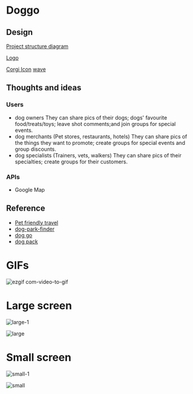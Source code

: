 # Doggo

## Design

[Project structure diagram](https://lucid.app/lucidchart/728669ea-2bc9-49ec-a282-6280f7ad5347/edit?viewport_loc=-153%2C-69%2C1280%2C576%2CuP1BopAARZY8&invitationId=inv_c669e6b3-9c41-43ad-a03f-6e95913ac841)

[Logo](https://www.canva.com/design/DAFqJBq2lMM/DdE9nO73E_vZSAwkr4gf1w/edit?utm_content=DAFqJBq2lMM&utm_campaign=designshare&utm_medium=link2&utm_source=sharebutton)

[Corgi Icon](https://codepen.io/JayJay89/pen/aNmoYR)
[wave](https://codepen.io/mburakerman/pen/eRZZEv)

## Thoughts and ideas

### Users

- dog owners
  They can share pics of their dogs; dogs' favourite food/treats/toys; leave shot comments;and join groups for special events.
- dog merchants (Pet stores, restaurants, hotels)
  They can share pics of the things they want to promote; create groups for special events and group discounts.
- dog specialists (Trainers, vets, walkers)
  They can share pics of their specialties; create groups for their customers.

### APIs
- Google Map


## Reference

- [Pet friendly travel](https://petfriendlytravel.com/)
- [dog-park-finder](https://github.com/stufooks/dog-park-finder-backend)
- [dog go](https://github.com/mandafae/Dog-GO)
- [dog pack](https://www.dogpackapp.com/)
  
# GIFs
![ezgif com-video-to-gif](https://github.com/Lenore8963/DoggoWebApp/assets/118407314/8d42fe94-df86-421d-9901-b3b43f789fa4)

# Large screen
![large-1](https://github.com/Lenore8963/DoggoWebApp/assets/118407314/24fbf27f-5f61-4dab-9231-0d21b567a028)


![large](https://github.com/Lenore8963/DoggoWebApp/assets/118407314/c48f324d-5844-4240-8a56-25b20f7a44a5)

# Small screen
![small-1](https://github.com/Lenore8963/DoggoWebApp/assets/118407314/640f72c2-8fbc-4544-ad5b-f953e8fd4770)


![small](https://github.com/Lenore8963/DoggoWebApp/assets/118407314/c3c86b0b-ee82-42c3-b08d-dd20bc695c3c)
